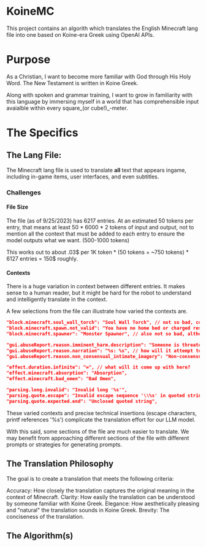 # KoineMC
This project contains an algorith which translates the English Minecraft lang file into one based on Koine-era Greek using OpenAI APIs.

# Purpose
As a Christian, I want to become more familiar with God through His Holy Word. The New Testament is written in Koine Greek. 

Along with spoken and grammar training, I want to grow in familiarity with this language by immersing myself in a world that has comprehensible input avaialble within every square_(or cube!)_-meter. 

# The Specifics

## The Lang File:

The Minecraft lang file is used to translate __all__ text that appears ingame, including in-game items, user interfaces, and even subtitles.

### Challenges

#### File Size
The file (as of 9/25/2023) has 6217 entries. At an estimated 50 tokens per entry, that means at least 50 \* 6000 \* 2 tokens of input and output, not to mention all the context that must be added to each entry to ensure the model outputs what we want. (500-1000 tokens)

This works out to about .03$ per 1K token \* (50 tokens + ~750 tokens) * 6127 entries = 150$ roughly.

#### Contexts

There is a huge variation in context between different entries. It makes sense to a human reader, but it might be hard for the robot to understand and intelligently translate in the context.

A few selections from the file can illustrate how varied the contexts are.

>
```json
"block.minecraft.soul_wall_torch": "Soul Wall Torch", // not so bad, could be confusing
"block.minecraft.spawn.not_valid": "You have no home bed or charged respawn anchor, or it was obstructed", // pretty clear
"block.minecraft.spawner": "Monster Spawner", // also not so bad, although will it recognize this to be a block?
```
```json
"gui.abuseReport.reason.imminent_harm.description": "Someone is threatening to harm you or someone else in real life.", // what is the context here?
"gui.abuseReport.reason.narration": "%s: %s", // how will it attempt to translate this?
"gui.abuseReport.reason.non_consensual_intimate_imagery": "Non-consensual intimate imagery", // πορνεία;;;
```
```json
"effect.duration.infinite": "∞", // what will it come up with here?
"effect.minecraft.absorption": "Absorption",
"effect.minecraft.bad_omen": "Bad Omen",
```
```json
"parsing.long.invalid": "Invalid long '%s'", 
"parsing.quote.escape": "Invalid escape sequence '\\%s' in quoted string",
"parsing.quote.expected.end": "Unclosed quoted string",
```

These varied contexts and precise technical insertions (escape characters, printf references '%s') complicate the translation effort for our LLM model.

With this said, some sections of the file are much easier to translate. We may benefit from approaching different sections of the file with different prompts or strategies for generating prompts.

## The Translation Philosophy

The goal is to create a translation that meets the following criteria:

Accuracy: How closely the translation captures the original meaning in the context of Minecraft.
Clarity: How easily the translation can be understood by someone familiar with Koine Greek.
Elegance: How aesthetically pleasing and "natural" the translation sounds in Koine Greek.
Brevity: The conciseness of the translation.

## The Algorithm(s)


